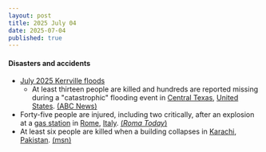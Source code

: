 ```yaml
---
layout: post
title: 2025 July 04
date: 2025-07-04
published: true
---
```



#### Disasters and accidents

* [July 2025 Kerrville floods](https://en.wikipedia.org/wiki/July_2025_Kerrville_floods "July 2025 Kerrville floods")
  * At least thirteen people are killed and hundreds are reported missing during a "catastrophic" flooding event in [Central Texas](https://en.wikipedia.org/wiki/Central_Texas "Central Texas"), [United States](https://en.wikipedia.org/wiki/United_States "United States"). [(ABC News)](https://abcnews.go.com/US/catastrophic-flooding-turns-deadly-texas-kerr-county-forced/story?id=123481319)
* Forty-five people are injured, including two critically, after an explosion at a [gas station](https://en.wikipedia.org/wiki/Gas_station "Gas station") in [Rome](https://en.wikipedia.org/wiki/Rome "Rome"), [Italy](https://en.wikipedia.org/wiki/Italy "Italy"). [(*Roma Today*)](https://www.romatoday.it/cronaca/esplosione-roma-oggi-incendio-4-luglio-2025.html)
* At least six people are killed when a building collapses in [Karachi](https://en.wikipedia.org/wiki/Karachi "Karachi"), [Pakistan](https://en.wikipedia.org/wiki/Pakistan "Pakistan"). [(msn)](https://www.msn.com/en-gb/travel/news/at-least-6-killed-in-pakistan-building-collapse/ss-AA1n98eI?ocid=msedgntp&pc=U531&cvid=d2bfc4d834db4b25bb84172200716e64&ei=18#image=1)
